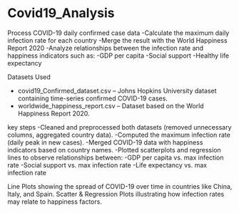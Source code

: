 # Covid19_Analysis

Process COVID-19 daily confirmed case data
-Calculate the maximum daily infection rate for each country
-Merge the result with the World Happiness Report 2020
-Analyze relationships between the infection rate and happiness indicators such as:
-GDP per capita
-Social support
-Healthy life expectancy

Datasets Used
- covid19_Confirmed_dataset.csv – Johns Hopkins University dataset containing time-series confirmed COVID-19 cases.
- worldwide_happiness_report.csv – Dataset based on the World Happiness Report 2020.

key steps
-Cleaned and preprocessed both datasets (removed unnecessary columns, aggregated country data).
-Computed the maximum infection rate (daily peak in new cases).
-Merged COVID-19 data with happiness indicators based on country names.
-Plotted scatterplots and regression lines to observe relationships between:
-GDP per capita vs. max infection rate
-Social support vs. max infection rate
-Life expectancy vs. max infection rate

Line Plots showing the spread of COVID-19 over time in countries like China, Italy, and Spain.
Scatter & Regression Plots illustrating how infection rates may relate to happiness factors.
